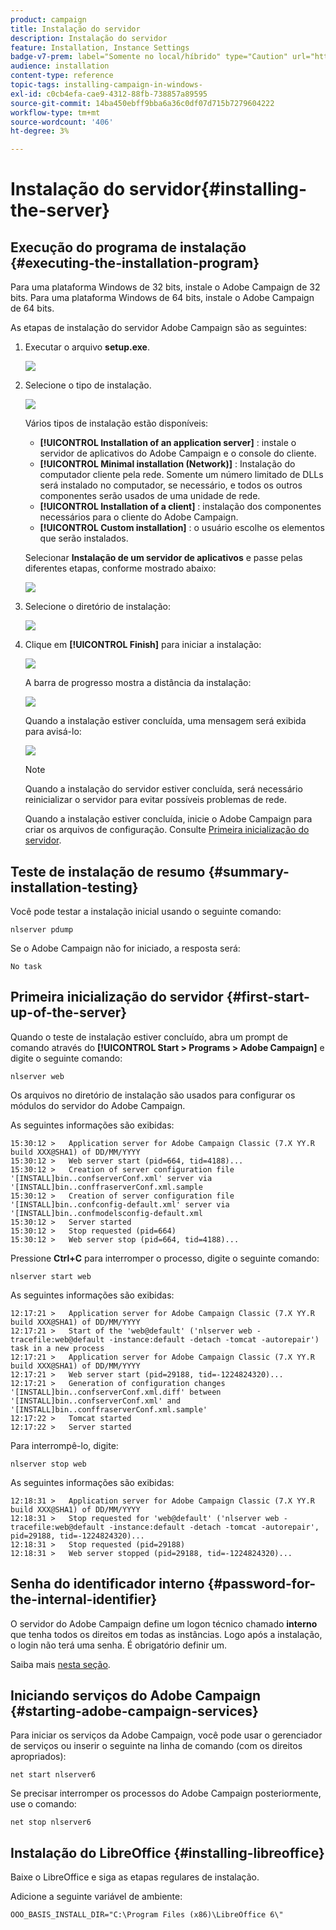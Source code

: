 ```yaml
---
product: campaign
title: Instalação do servidor
description: Instalação do servidor
feature: Installation, Instance Settings
badge-v7-prem: label="Somente no local/híbrido" type="Caution" url="https://experienceleague.adobe.com/docs/campaign-classic/using/installing-campaign-classic/architecture-and-hosting-models/hosting-models-lp/hosting-models.html?lang=pt-BR" tooltip="Aplica-se somente a implantações locais e híbridas"
audience: installation
content-type: reference
topic-tags: installing-campaign-in-windows-
exl-id: c0cb4efa-cae9-4312-88fb-738857a89595
source-git-commit: 14ba450ebff9bba6a36c0df07d715b7279604222
workflow-type: tm+mt
source-wordcount: '406'
ht-degree: 3%

---
```


# Instalação do servidor{#installing-the-server}



## Execução do programa de instalação {#executing-the-installation-program}

Para uma plataforma Windows de 32 bits, instale o Adobe Campaign de 32 bits. Para uma plataforma Windows de 64 bits, instale o Adobe Campaign de 64 bits.

As etapas de instalação do servidor Adobe Campaign são as seguintes:

1. Executar o arquivo **setup.exe**.

   ![](assets/s_ncs_install_installer_01.png)

1. Selecione o tipo de instalação.

   ![](assets/s_ncs_install_installer_01a.png)

   Vários tipos de instalação estão disponíveis:

   * **[!UICONTROL Installation of an application server]** : instale o servidor de aplicativos do Adobe Campaign e o console do cliente.
   * **[!UICONTROL Minimal installation (Network)]** : Instalação do computador cliente pela rede. Somente um número limitado de DLLs será instalado no computador, se necessário, e todos os outros componentes serão usados de uma unidade de rede.
   * **[!UICONTROL Installation of a client]** : instalação dos componentes necessários para o cliente do Adobe Campaign.
   * **[!UICONTROL Custom installation]** : o usuário escolhe os elementos que serão instalados.

   Selecionar **Instalação de um servidor de aplicativos** e passe pelas diferentes etapas, conforme mostrado abaixo:

   ![](assets/s_ncs_install_installer_02.png)

1. Selecione o diretório de instalação:

   ![](assets/s_ncs_install_installer_03.png)

1. Clique em **[!UICONTROL Finish]** para iniciar a instalação:

   ![](assets/s_ncs_install_installer_04.png)

   A barra de progresso mostra a distância da instalação:

   ![](assets/s_ncs_install_installer_05.png)

   Quando a instalação estiver concluída, uma mensagem será exibida para avisá-lo:

   ![](assets/s_ncs_install_installer_06.png)

   >[!NOTE]
   >
   >Quando a instalação do servidor estiver concluída, será necessário reinicializar o servidor para evitar possíveis problemas de rede.

   Quando a instalação estiver concluída, inicie o Adobe Campaign para criar os arquivos de configuração. Consulte [Primeira inicialização do servidor](#first-start-up-of-the-server).

## Teste de instalação de resumo {#summary-installation-testing}

Você pode testar a instalação inicial usando o seguinte comando:

```
nlserver pdump
```

Se o Adobe Campaign não for iniciado, a resposta será:

```
No task
```

## Primeira inicialização do servidor {#first-start-up-of-the-server}

Quando o teste de instalação estiver concluído, abra um prompt de comando através do **[!UICONTROL Start > Programs > Adobe Campaign]** e digite o seguinte comando:

```
nlserver web
```

Os arquivos no diretório de instalação são usados para configurar os módulos do servidor do Adobe Campaign.

As seguintes informações são exibidas:

```
15:30:12 >   Application server for Adobe Campaign Classic (7.X YY.R build XXX@SHA1) of DD/MM/YYYY
15:30:12 >   Web server start (pid=664, tid=4188)...
15:30:12 >   Creation of server configuration file '[INSTALL]bin..confserverConf.xml' server via '[INSTALL]bin..conffraserverConf.xml.sample
15:30:12 >   Creation of server configuration file '[INSTALL]bin..confconfig-default.xml' server via '[INSTALL]bin..confmodelsconfig-default.xml
15:30:12 >   Server started
15:30:12 >   Stop requested (pid=664)
15:30:12 >   Web server stop (pid=664, tid=4188)...
```

Pressione **Ctrl+C** para interromper o processo, digite o seguinte comando:

```
nlserver start web
```

As seguintes informações são exibidas:

```
12:17:21 >   Application server for Adobe Campaign Classic (7.X YY.R build XXX@SHA1) of DD/MM/YYYY
12:17:21 >   Start of the 'web@default' ('nlserver web -tracefile:web@default -instance:default -detach -tomcat -autorepair') task in a new process 
12:17:21 >   Application server for Adobe Campaign Classic (7.X YY.R build XXX@SHA1) of DD/MM/YYYY
12:17:21 >   Web server start (pid=29188, tid=-1224824320)...
12:17:21 >   Generation of configuration changes '[INSTALL]bin..confserverConf.xml.diff' between '[INSTALL]bin..confserverConf.xml' and '[INSTALL]bin..conffraserverConf.xml.sample'
12:17:22 >   Tomcat started
12:17:22 >   Server started
```

Para interrompê-lo, digite:

```
nlserver stop web
```

As seguintes informações são exibidas:

```
12:18:31 >   Application server for Adobe Campaign Classic (7.X YY.R build XXX@SHA1) of DD/MM/YYYY
12:18:31 >   Stop requested for 'web@default' ('nlserver web -tracefile:web@default -instance:default -detach -tomcat -autorepair', pid=29188, tid=-1224824320)...
12:18:31 >   Stop requested (pid=29188)
12:18:31 >   Web server stopped (pid=29188, tid=-1224824320)...
```

## Senha do identificador interno {#password-for-the-internal-identifier}

O servidor do Adobe Campaign define um logon técnico chamado **interno** que tenha todos os direitos em todas as instâncias. Logo após a instalação, o login não terá uma senha. É obrigatório definir um.

Saiba mais [nesta seção](../../installation/using/configuring-campaign-server.md#internal-identifier).

## Iniciando serviços do Adobe Campaign {#starting-adobe-campaign-services}

Para iniciar os serviços da Adobe Campaign, você pode usar o gerenciador de serviços ou inserir o seguinte na linha de comando (com os direitos apropriados):

```
net start nlserver6
```

Se precisar interromper os processos do Adobe Campaign posteriormente, use o comando:

```
net stop nlserver6
```

## Instalação do LibreOffice {#installing-libreoffice}

Baixe o LibreOffice e siga as etapas regulares de instalação.

Adicione a seguinte variável de ambiente:

```
OOO_BASIS_INSTALL_DIR="C:\Program Files (x86)\LibreOffice 6\"
```
